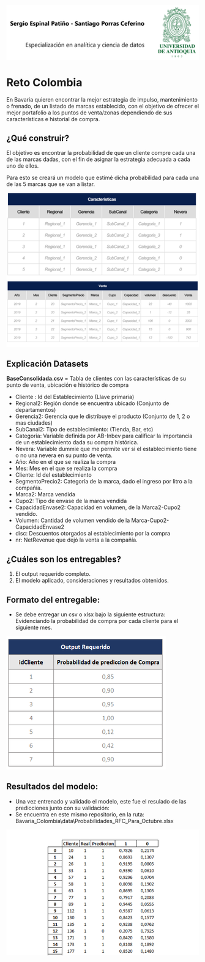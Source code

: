 ![contexto-0](img/Imagen1.png)
# Reto Colombia

En Bavaria quieren encontrar la mejor estrategia de impulso, mantenimiento o frenado, de un listado de marcas establecido, con el objetivo de ofrecer el mejor portafolio a los puntos de venta/zonas dependiendo de sus características e historial de compra.​

## ¿Qué construir?

El objetivo es encontrar la probabilidad de que un cliente compre cada una de las marcas dadas, con el fin de asignar la estrategia adecuada a cada uno de ellos.​

Para esto se creará un modelo que estimé dicha probabilidad para cada una de las 5 marcas que se van a listar.​

![contexto-1](img/contexto-1.png)
![contexto-3](img/contexto-3.png)

## Explicación Datasets

**BaseConsolidada.csv** = Tabla de clientes con las características de su punto de venta, ubicación e histórico de compra

- Cliente	: Id del Establecimiento (Llave primaria)
- Regional2: Región donde se encuentra ubicado (Conjunto de departamentos)
- Gerencia2: Gerencia que le distribuye el producto (Conjunto de 1, 2 o mas ciudades)	
- SubCanal2: Tipo de establecimiento: (Tienda, Bar, etc)	
- Categoria: Variable definida por AB-Inbev para calificar la importancia de un establecimiento dada su compra histórica. 	
- Nevera: Variable dummie que me permite ver si el establecimiento tiene o no una nevera en su punto de venta.
- Año: Año en el que se realiza la compra
- Mes: Mes en el que se realiza la compra
- Cliente: Id del establecimiento
- SegmentoPrecio2: Categoría de la marca, dado el ingreso por litro a la compañía.
- Marca2: Marca vendida
- Cupo2: Tipo de envase de la marca vendida
- CapacidadEnvase2: Capacidad en volumen, de la Marca2-Cupo2 vendido.
- Volumen: Cantidad de volumen vendido de la Marca-Cupo2-CapacidadEnvase2
- disc: Descuentos otorgados al establecimiento por la compra
- nr: NetRevenue que dejó la venta a la compañía.


## ¿Cuáles son los entregables?

1. El output requerido completo.
2. El modelo aplicado,  consideraciones y resultados obtenidos.​

## Formato del entregable:

- Se debe entregar un csv o xlsx bajo la siguiente estructura: Evidenciando la probabilidad de compra por cada cliente para el siguiente mes.

![contexto-2](img/contexto-2.png)


## Resultados del modelo:

- Una vez entrenado y validado el modelo, este fue el resulado de las predicciones junto con su validación:
- Se encuentra en este mismo repositorio, en la ruta: Bavaria_Colombia\data\Probabilidades_RFC_Para_Octubre.xlsx

![contexto-4](img/contexto-4.png)